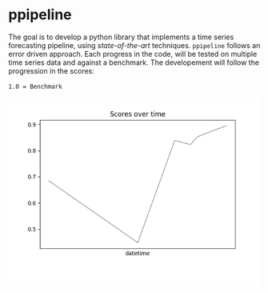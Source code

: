 # ppipeline

The goal is to develop a python library that implements a time series forecasting pipeline, using *state-of-the-art* techniques. `ppipeline` follows an error driven approach. Each progress in the code, will be tested on multiple time series data and against a benchmark. The developement will follow the progression in the scores:

```
1.0 = Benchmark
```

![Scores](scores.png)

